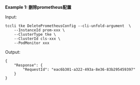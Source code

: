 **Example 1: 删除prometheus配置**



Input: 

```
tccli tke DeletePrometheusConfig --cli-unfold-argument  \
    --InstanceId prom-xxx \
    --ClusterType tke \
    --ClusterId cls-xxx \
    --PodMonitor xxx
```

Output: 
```
{
    "Response": {
        "RequestId": "eac6b301-a322-493a-8e36-83b295459397"
    }
}
```

